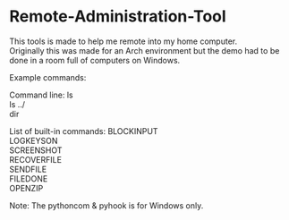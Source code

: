 # Remote-Administration-Tool
This tools is made to help me remote into my home computer. <br />
Originally this was made for an Arch environment but the demo had to be done in a room full of computers on Windows. <br />

Example commands:

Command line:
ls<br />
ls ../ <br />
dir <br />

List of built-in commands:
BLOCKINPUT <br />
LOGKEYSON <br />
SCREENSHOT <br />
RECOVERFILE <br />
SENDFILE <br />
FILEDONE <br />
OPENZIP <br />

Note:
The pythoncom & pyhook is for Windows only.